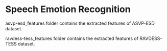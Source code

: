 # Speech Emotion Recognition

asvp-esd_features folder contains the extracted features of ASVP-ESD dataset.

ravdess-tess_features folder contains the extracted features of RAVDESS-TESS dataset.
